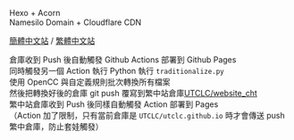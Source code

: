 Hexo + Acorn<br>
Namesilo Domain + Cloudflare CDN

[簡體中文站](https://cht.utclc.top) / [繁體中文站](https://cht.cht.utclc.top)

倉庫收到 Push 後自動觸發 Github Actions 部署到 Github Pages<br>
同時觸發另一個 Action 執行 Python 執行 `traditionalize.py`<br>
使用 OpenCC 與自定義規則批次轉換所有檔案<br>
然後把轉換好後的倉庫 git push 覆寫到繁中站倉庫[UTCLC/website_cht](https://github.com/UTCLC/website_cht)<br>
繁中站倉庫收到 Push 後同樣自動觸發 Action 部署到 Pages<br>
（Action 加了限制，只有當前倉庫是 `UTCLC/utclc.github.io` 時才會傳送 push 繁中倉庫，防止套娃觸發）